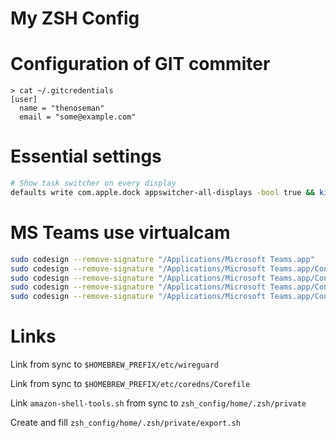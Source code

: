 # My ZSH Config

# Configuration of GIT commiter
```
> cat ~/.gitcredentials
[user]
  name = "thenoseman"
  email = "some@example.com"
```



# Essential settings

```bash
# Show task switcher on every display
defaults write com.apple.dock appswitcher-all-displays -bool true && killall Dock
```



# MS Teams use virtualcam

```bash
sudo codesign --remove-signature "/Applications/Microsoft Teams.app"
sudo codesign --remove-signature "/Applications/Microsoft Teams.app/Contents/Frameworks/Microsoft Teams Helper.app"
sudo codesign --remove-signature "/Applications/Microsoft Teams.app/Contents/Frameworks/Microsoft Teams Helper (GPU).app"
sudo codesign --remove-signature "/Applications/Microsoft Teams.app/Contents/Frameworks/Microsoft Teams Helper (Renderer).app"
sudo codesign --remove-signature "/Applications/Microsoft Teams.app/Contents/Frameworks/Microsoft Teams Helper (Plugin).app"
```

# Links
Link from sync  to `$HOMEBREW_PREFIX/etc/wireguard`

Link from sync  to `$HOMEBREW_PREFIX/etc/coredns/Corefile`

Link `amazon-shell-tools.sh` from sync to `zsh_config/home/.zsh/private`

Create and fill `zsh_config/home/.zsh/private/export.sh`
